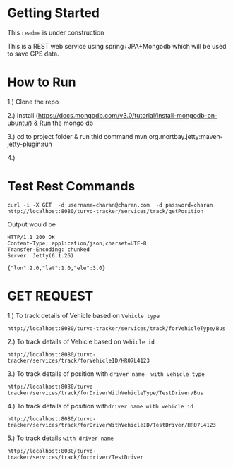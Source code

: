 Getting Started
===============

This ```readme``` is under construction

This is a REST web service using spring+JPA+Mongodb which will be used to save GPS data.

How to Run
==========


1.) Clone the repo

2.) Install (https://docs.mongodb.com/v3.0/tutorial/install-mongodb-on-ubuntu/) & Run the mongo db

3.) cd to project folder & run thid command
    mvn org.mortbay.jetty:maven-jetty-plugin:run
    

4.)


Test Rest Commands
==================


````curl -i -X GET  -d username=charan@charan.com  -d password=charan http://localhost:8080/turvo-tracker/services/track/getPosition````


Output would be

````
HTTP/1.1 200 OK
Content-Type: application/json;charset=UTF-8
Transfer-Encoding: chunked
Server: Jetty(6.1.26)

{"lon":2.0,"lat":1.0,"ele":3.0}

````


GET REQUEST
===========

1.) To track details of Vehicle based on ```Vehicle type```

```http://localhost:8080/turvo-tracker/services/track/forVehicleType/Bus```


2.) To track details of Vehicle based on ```Vehicle id```

```http://localhost:8080/turvo-tracker/services/track/forVehicleID/HR07L4123```


3.) To track details of position with ```driver name  with vehicle type```

``http://localhost:8080/turvo-tracker/services/track/forDriverWithVehicleType/TestDriver/Bus``

4.) To track details of position with```driver name with vehicle id```

``http://localhost:8080/turvo-tracker/services/track/forDriverWithVehicleID/TestDriver/HR07L4123``

5.) To track details ``with driver name``

``http://localhost:8080/turvo-tracker/services/track/fordriver/TestDriver``